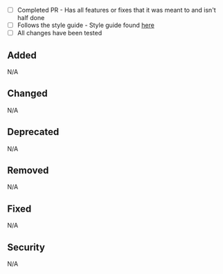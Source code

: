 - [ ] Completed PR - Has all features or fixes that it was meant to and isn't half done
- [ ] Follows the style guide - Style guide found [here](https://github.com/FlareBot/FlareBot/blob/master/CONTRIBUTING.md)
- [ ] All changes have been tested

## Added
N/A

## Changed
N/A

## Deprecated
N/A

## Removed
N/A

## Fixed
N/A

## Security
N/A
